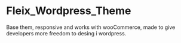 # Fleix_Wordpress_Theme
Base them, responsive and works with wooCommerce, made to give developers more freedom to desing i wordpress.
